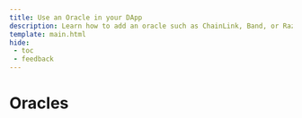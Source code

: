 ```yaml
---
title: Use an Oracle in your DApp
description: Learn how to add an oracle such as ChainLink, Band, or Razor Network to your DApp to request off-chain data for smarts contracts running on Moonbeam.
template: main.html
hide: 
 - toc
 - feedback
---
```


<h1 class='subsection-title'>Oracles</h1>
<div class='subsection-wrapper'></div>